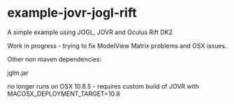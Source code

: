 example-jovr-jogl-rift
======================

A simple example using JOGL, JOVR and Oculus Rift DK2

Work in progress - trying to fix ModelView Matrix problems and OSX issues.

Other non maven dependencies:

jglm.jar

no longer runs on OSX 10.8.5 - requires custom build of JOVR with MACOSX_DEPLOYMENT_TARGET=10.8